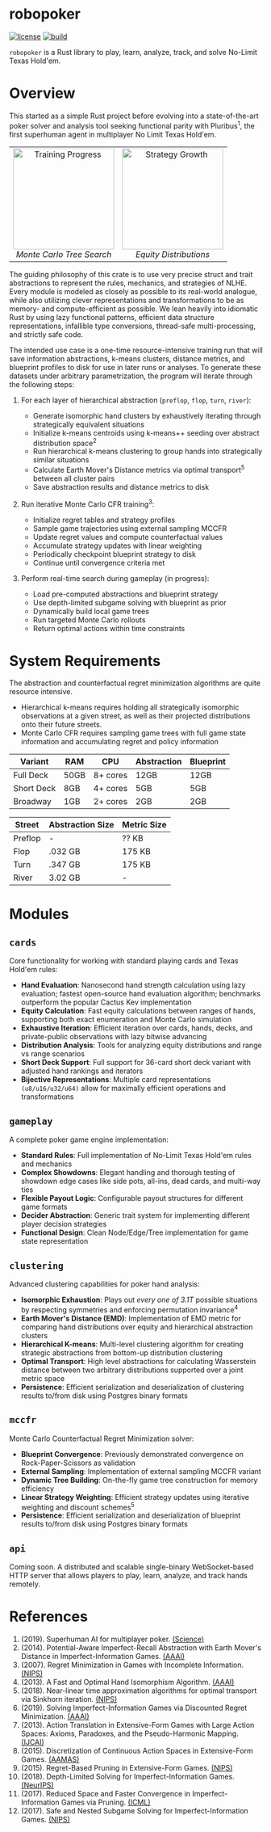 robopoker
===========================
[![license](https://img.shields.io/github/license/krukah/robopoker)](LICENSE)
[![build](https://github.com/krukah/robopoker/actions/workflows/rust.yml/badge.svg)](https://github.com/krukah/robopoker/actions/workflows/rust.yml)

`robopoker` is a Rust library to play, learn, analyze, track, and solve No-Limit Texas Hold'em.

# Overview

This started as a simple Rust project before evolving into a state-of-the-art poker solver and analysis tool seeking functional parity with Pluribus<sup>1</sup>, the first superhuman agent in multiplayer No Limit Texas Hold'em.
<table align="center">
<tr>
<td align="center">
    <img src="https://github.com/user-attachments/assets/5118eba3-3d64-42f8-ac07-5c83ff733439" height="200" alt="Training Progress"/>
    <br>
    <em>Monte Carlo Tree Search</em>
</td>
<td align="center">
    <img src="https://github.com/user-attachments/assets/90b491df-9482-483e-9475-4360f5a17add" height="200" alt="Strategy Growth"/>
    <br>
    <em>Equity Distributions</em>
</td>
</tr>
</table>

 The guiding philosophy of this crate is to use very precise struct and trait abstractions to represent the rules, mechanics, and strategies of NLHE. Every module is modeled as closely as possible to its real-world analogue, while also utilizing clever representations and transformations to be as memory- and compute-efficient as possible. We lean heavily into idiomatic Rust by using lazy functional patterns, efficient data structure representations, infallible type conversions, thread-safe multi-processing, and strictly safe code.

 The intended use case is a one-time resource-intensive training run that will save information abstractions, k-means clusters, distance metrics, and blueprint profiles to disk for use in later runs or analyses. To generate these datasets under arbitrary parametrization, the program will iterate through the following steps:

1. For each layer of hierarchical abstraction (`preflop`, `flop`, `turn`, `river`):
   - Generate isomorphic hand clusters by exhaustively iterating through strategically equivalent situations
   - Initialize k-means centroids using k-means++ seeding over abstract distribution space<sup>2</sup>
   - Run hierarchical k-means clustering to group hands into strategically similar situations
   - Calculate Earth Mover's Distance metrics via optimal transport<sup>5</sup> between all cluster pairs
   - Save abstraction results and distance metrics to disk

2. Run iterative Monte Carlo CFR training<sup>3</sup>:
   - Initialize regret tables and strategy profiles
   - Sample game trajectories using external sampling MCCFR
   - Update regret values and compute counterfactual values
   - Accumulate strategy updates with linear weighting
   - Periodically checkpoint blueprint strategy to disk
   - Continue until convergence criteria met

3. Perform real-time search during gameplay (in progress):
   - Load pre-computed abstractions and blueprint strategy
   - Use depth-limited subgame solving with blueprint as prior
   - Dynamically build local game trees
   - Run targeted Monte Carlo rollouts
   - Return optimal actions within time constraints

# System Requirements

The abstraction and counterfactual regret minimization algorithms are quite resource intensive.
- Hierarchical k-means requires holding all strategically isomorphic observations at a given street, as well as their projected distributions onto their future streets.
- Monte Carlo CFR requires sampling game trees with full game state information and accumulating regret and policy information

| Variant    | RAM   | CPU      | Abstraction  | Blueprint  |
|------------|-------|----------|--------------|------------|
| Full Deck  | 50GB  | 8+ cores | 12GB         | 12GB       |
| Short Deck | 8GB   | 4+ cores | 5GB          | 5GB        |
| Broadway   | 1GB   | 2+ cores | 2GB          | 2GB        |


| Street     | Abstraction Size  | Metric Size |
|------------|-------------------|-------------|
| Preflop    | -                 |  ?? KB      |
| Flop       | .032 GB           | 175 KB      |
| Turn       | .347 GB           | 175 KB      |
| River      | 3.02 GB           | -           |

# Modules

## `cards`

Core functionality for working with standard playing cards and Texas Hold'em rules:

- **Hand Evaluation**: Nanosecond hand strength calculation using lazy evaluation; fastest open-source hand evaluation algorithm; benchmarks outperform the popular Cactus Kev implementation
- **Equity Calculation**: Fast equity calculations between ranges of hands, supporting both exact enumeration and Monte Carlo simulation
- **Exhaustive Iteration**: Efficient iteration over cards, hands, decks, and private-public observations with lazy bitwise advancing
- **Distribution Analysis**: Tools for analyzing equity distributions and range vs range scenarios
- **Short Deck Support**: Full support for 36-card short deck variant with adjusted hand rankings and iterators
- **Bijective Representations**: Multiple card representations `(u8/u16/u32/u64)` allow for maximally efficient operations and transformations

## `gameplay`

A complete poker game engine implementation:

- **Standard Rules**: Full implementation of No-Limit Texas Hold'em rules and mechanics
- **Complex Showdowns**: Elegant handling and thorough testing of showdown edge cases like side pots, all-ins, dead cards, and multi-way ties
- **Flexible Payout Logic**: Configurable payout structures for different game formats
- **Decider Abstraction**: Generic trait system for implementing different player decision strategies
- **Functional Design**: Clean Node/Edge/Tree implementation for game state representation

## `clustering`

Advanced clustering capabilities for poker hand analysis:

- **Isomorphic Exhaustion**: Plays out *every one of 3.1T* possible situations by respecting symmetries and enforcing permutation invariance<sup>4</sup>
- **Earth Mover's Distance (EMD)**: Implementation of EMD metric for comparing hand distributions over equity and hierarchical abstraction clusters
- **Hierarchical K-means**: Multi-level clustering algorithm for creating strategic abstractions from bottom-up distribution clustering 
- **Optimal Transport**: High level abstractions for calculating Wasserstein distance between two arbitrary distributions supported over a joint metric space
- **Persistence**: Efficient serialization and deserialization of clustering results to/from disk using Postgres binary formats

## `mccfr`

Monte Carlo Counterfactual Regret Minimization solver:

- **Blueprint Convergence**: Previously demonstrated convergence on Rock-Paper-Scissors as validation
- **External Sampling**: Implementation of external sampling MCCFR variant
- **Dynamic Tree Building**: On-the-fly game tree construction for memory efficiency
- **Linear Strategy Weighting**: Efficient strategy updates using iterative weighting and discount schemes<sup>5</sup>
- **Persistence**: Efficient serialization and deserialization of blueprint results to/from disk using Postgres binary formats

## `api`

Coming soon. A distributed and scalable single-binary WebSocket-based HTTP server that allows players to play, learn, analyze, and track hands remotely.

# References

1. (2019). Superhuman AI for multiplayer poker. [(Science)](https://science.sciencemag.org/content/early/2019/07/10/science.aay2400)
2. (2014). Potential-Aware Imperfect-Recall Abstraction with Earth Mover's Distance in Imperfect-Information Games. [(AAAI)](http://www.cs.cmu.edu/~sandholm/potential-aware_imperfect-recall.aaai14.pdf)
3. (2007). Regret Minimization in Games with Incomplete Information. [(NIPS)](https://papers.nips.cc/paper/3306-regret-minimization-in-games-with-incomplete-information)
4. (2013). A Fast and Optimal Hand Isomorphism Algorithm. [(AAAI)](https://www.cs.cmu.edu/~waugh/publications/isomorphism13.pdf)
5. (2018). Near-linear time approximation algorithms for optimal transport via Sinkhorn iteration. [(NIPS)](https://arxiv.org/abs/1705.09634)
6. (2019). Solving Imperfect-Information Games via Discounted Regret Minimization. [(AAAI)](https://arxiv.org/pdf/1809.04040.pdf)
7. (2013). Action Translation in Extensive-Form Games with Large Action Spaces: Axioms, Paradoxes, and the Pseudo-Harmonic Mapping. [(IJCAI)](http://www.cs.cmu.edu/~sandholm/reverse%20mapping.ijcai13.pdf)
8. (2015). Discretization of Continuous Action Spaces in Extensive-Form Games. [(AAMAS)](http://www.cs.cmu.edu/~sandholm/discretization.aamas15.fromACM.pdf)
9. (2015). Regret-Based Pruning in Extensive-Form Games. [(NIPS)](http://www.cs.cmu.edu/~sandholm/regret-basedPruning.nips15.withAppendix.pdf)
10. (2018). Depth-Limited Solving for Imperfect-Information Games. [(NeurIPS)](https://arxiv.org/pdf/1805.08195.pdf)
11. (2017). Reduced Space and Faster Convergence in Imperfect-Information Games via Pruning. [(ICML)](http://www.cs.cmu.edu/~sandholm/reducedSpace.icml17.pdf)
12. (2017). Safe and Nested Subgame Solving for Imperfect-Information Games. [(NIPS)](https://www.cs.cmu.edu/~noamb/papers/17-NIPS-Safe.pdf)
